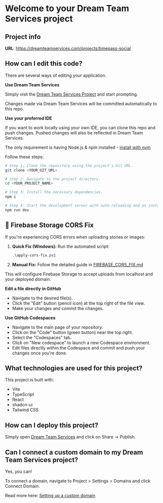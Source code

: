 # Welcome to your Dream Team Services project

## Project info

**URL**: https://dreamteamservices.com/projects/timepass-social

## How can I edit this code?

There are several ways of editing your application.

**Use Dream Team Services**

Simply visit the [Dream Team Services Project](https://dreamteamservices.com/projects/timepass-social) and start prompting.

Changes made via Dream Team Services will be committed automatically to this repo.

**Use your preferred IDE**

If you want to work locally using your own IDE, you can clone this repo and push changes. Pushed changes will also be reflected in Dream Team Services.

The only requirement is having Node.js & npm installed - [install with nvm](https://github.com/nvm-sh/nvm#installing-and-updating)

Follow these steps:

```sh
# Step 1: Clone the repository using the project's Git URL.
git clone <YOUR_GIT_URL>

# Step 2: Navigate to the project directory.
cd <YOUR_PROJECT_NAME>

# Step 3: Install the necessary dependencies.
npm i

# Step 4: Start the development server with auto-reloading and an instant preview.
npm run dev
```

## 🔧 Firebase Storage CORS Fix

If you're experiencing CORS errors when uploading stories or images:

1. **Quick Fix (Windows):** Run the automated script:
   ```powershell
   .\apply-cors-fix.ps1
   ```

2. **Manual Fix:** Follow the detailed guide in [FIREBASE_CORS_FIX.md](./FIREBASE_CORS_FIX.md)

This will configure Firebase Storage to accept uploads from localhost and your deployed domain.

**Edit a file directly in GitHub**

- Navigate to the desired file(s).
- Click the "Edit" button (pencil icon) at the top right of the file view.
- Make your changes and commit the changes.

**Use GitHub Codespaces**

- Navigate to the main page of your repository.
- Click on the "Code" button (green button) near the top right.
- Select the "Codespaces" tab.
- Click on "New codespace" to launch a new Codespace environment.
- Edit files directly within the Codespace and commit and push your changes once you're done.

## What technologies are used for this project?

This project is built with:

- Vite
- TypeScript
- React
- shadcn-ui
- Tailwind CSS

## How can I deploy this project?

Simply open [Dream Team Services](https://dreamteamservices.com/projects/timepass-social) and click on Share -> Publish.

## Can I connect a custom domain to my Dream Team Services project?

Yes, you can!

To connect a domain, navigate to Project > Settings > Domains and click Connect Domain.

Read more here: [Setting up a custom domain](https://docs.dreamteamservices.com/features/custom-domain#custom-domain)
